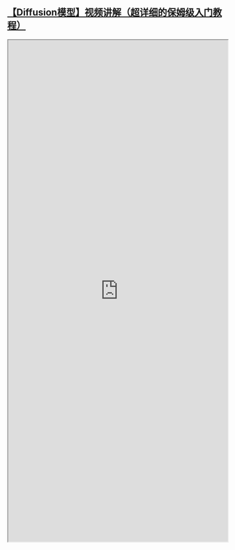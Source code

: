 ## [【Diffusion模型】视频讲解（超详细的保姆级入门教程）](https://www.bilibili.com/video/BV1ne411u7J6/)

<iframe 
		height = 1150 
		width = 100% 
		padding = 0 0 
		margins = 0 0
		src="https://lilianweng.github.io/posts/2021-07-11-diffusion-models/"></iframe>
		